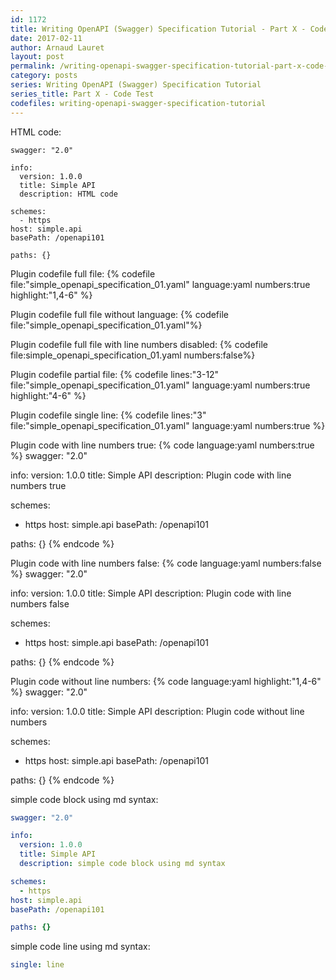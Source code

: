 ```yaml
---
id: 1172
title: Writing OpenAPI (Swagger) Specification Tutorial - Part X - Code Test
date: 2017-02-11
author: Arnaud Lauret
layout: post
permalink: /writing-openapi-swagger-specification-tutorial-part-x-code-test/
category: posts
series: Writing OpenAPI (Swagger) Specification Tutorial
series_title: Part X - Code Test
codefiles: writing-openapi-swagger-specification-tutorial
---
```


HTML code:
<pre class="language-yaml line-numbers" data-line="1,4-6"><code>swagger: "2.0"

info:
  version: 1.0.0
  title: Simple API
  description: HTML code

schemes:
  - https
host: simple.api
basePath: /openapi101

paths: {}</code></pre>

Plugin codefile full file:
{% codefile file:"simple_openapi_specification_01.yaml" language:yaml numbers:true highlight:"1,4-6" %}

Plugin codefile full file without language:
{% codefile file:"simple_openapi_specification_01.yaml"%}

Plugin codefile full file with line numbers disabled:
{% codefile file:simple_openapi_specification_01.yaml numbers:false%}

Plugin codefile partial file:
{% codefile lines:"3-12" file:"simple_openapi_specification_01.yaml" language:yaml numbers:true highlight:"4-6" %}

Plugin codefile single line:
{% codefile lines:"3" file:"simple_openapi_specification_01.yaml" language:yaml numbers:true %}

Plugin code with line numbers true:
{% code language:yaml numbers:true %}
swagger: "2.0"

info:
  version: 1.0.0
  title: Simple API
  description: Plugin code with line numbers true

schemes:
  - https
host: simple.api
basePath: /openapi101

paths: {}
{% endcode %}

Plugin code with line numbers false:
{% code language:yaml numbers:false %}
swagger: "2.0"

info:
  version: 1.0.0
  title: Simple API
  description: Plugin code with line numbers false

schemes:
  - https
host: simple.api
basePath: /openapi101

paths: {}
{% endcode %}

Plugin code without line numbers:
{% code language:yaml highlight:"1,4-6" %}
swagger: "2.0"

info:
  version: 1.0.0
  title: Simple API
  description: Plugin code without line numbers

schemes:
  - https
host: simple.api
basePath: /openapi101

paths: {}
{% endcode %}

simple code block using md syntax:
```yaml
swagger: "2.0"

info:
  version: 1.0.0
  title: Simple API
  description: simple code block using md syntax

schemes:
  - https
host: simple.api
basePath: /openapi101

paths: {}
```

simple code line using md syntax:
```yaml
single: line
```